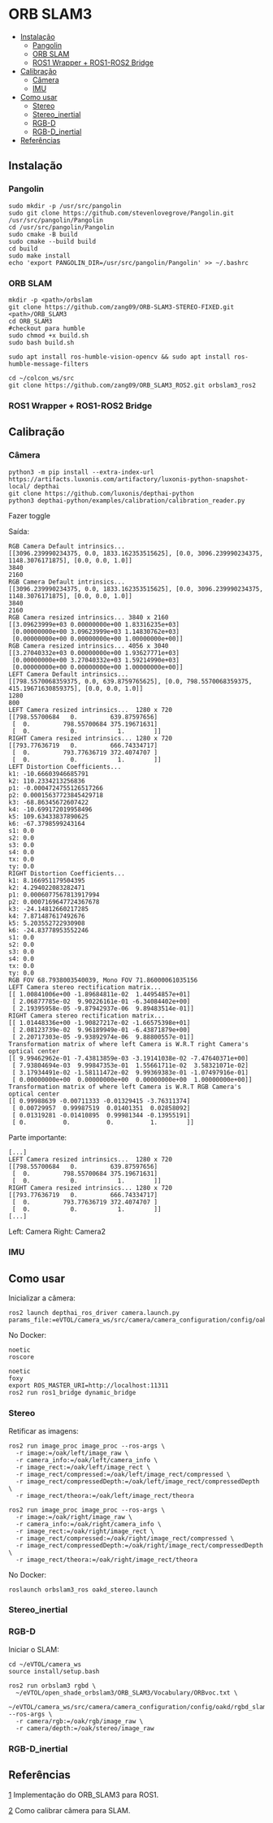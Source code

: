 # ORB SLAM3 <!-- omit in toc -->

- [Instalação](#instalação)
  - [Pangolin](#pangolin)
  - [ORB SLAM](#orb-slam)
  - [ROS1 Wrapper + ROS1-ROS2 Bridge](#ros1-wrapper--ros1-ros2-bridge)
- [Calibração](#calibração)
  - [Câmera](#câmera)
  - [IMU](#imu)
- [Como usar](#como-usar)
  - [Stereo](#stereo)
  - [Stereo\_inertial](#stereo_inertial)
  - [RGB-D](#rgb-d)
  - [RGB-D\_inertial](#rgb-d_inertial)
- [Referências](#referências)

## Instalação

### Pangolin

```shell
sudo mkdir -p /usr/src/pangolin
sudo git clone https://github.com/stevenlovegrove/Pangolin.git /usr/src/pangolin/Pangolin
cd /usr/src/pangolin/Pangolin
sudo cmake -B build
sudo cmake --build build
cd build
sudo make install
echo 'export PANGOLIN_DIR=/usr/src/pangolin/Pangolin' >> ~/.bashrc
```

### ORB SLAM

```shell
mkdir -p <path>/orbslam
git clone https://github.com/zang09/ORB-SLAM3-STEREO-FIXED.git <path>/ORB_SLAM3
cd ORB_SLAM3
#checkout para humble
sudo chmod +x build.sh
sudo bash build.sh
```

```shell
sudo apt install ros-humble-vision-opencv && sudo apt install ros-humble-message-filters
```

```shell
cd ~/colcon_ws/src
git clone https://github.com/zang09/ORB_SLAM3_ROS2.git orbslam3_ros2
```

### ROS1 Wrapper + ROS1-ROS2 Bridge

## Calibração

### Câmera

```shell
python3 -m pip install --extra-index-url https://artifacts.luxonis.com/artifactory/luxonis-python-snapshot-local/ depthai
git clone https://github.com/luxonis/depthai-python
python3 depthai-python/examples/calibration/calibration_reader.py
```

Fazer toggle

Saída:
```shell
RGB Camera Default intrinsics...
[[3096.239990234375, 0.0, 1833.162353515625], [0.0, 3096.239990234375, 1148.3076171875], [0.0, 0.0, 1.0]]
3840
2160
RGB Camera Default intrinsics...
[[3096.239990234375, 0.0, 1833.162353515625], [0.0, 3096.239990234375, 1148.3076171875], [0.0, 0.0, 1.0]]
3840
2160
RGB Camera resized intrinsics... 3840 x 2160 
[[3.09623999e+03 0.00000000e+00 1.83316235e+03]
 [0.00000000e+00 3.09623999e+03 1.14830762e+03]
 [0.00000000e+00 0.00000000e+00 1.00000000e+00]]
RGB Camera resized intrinsics... 4056 x 3040 
[[3.27040332e+03 0.00000000e+00 1.93627771e+03]
 [0.00000000e+00 3.27040332e+03 1.59214990e+03]
 [0.00000000e+00 0.00000000e+00 1.00000000e+00]]
LEFT Camera Default intrinsics...
[[798.5570068359375, 0.0, 639.8759765625], [0.0, 798.5570068359375, 415.19671630859375], [0.0, 0.0, 1.0]]
1280
800
LEFT Camera resized intrinsics...  1280 x 720
[[798.55700684   0.         639.87597656]
 [  0.         798.55700684 375.19671631]
 [  0.           0.           1.        ]]
RIGHT Camera resized intrinsics... 1280 x 720
[[793.77636719   0.         666.74334717]
 [  0.         793.77636719 372.4074707 ]
 [  0.           0.           1.        ]]
LEFT Distortion Coefficients...
k1: -10.66603946685791
k2: 110.2334213256836
p1: -0.0004724755126517266
p2: 0.00015637723845429718
k3: -68.86345672607422
k4: -10.699172019958496
k5: 109.63433837890625
k6: -67.3798599243164
s1: 0.0
s2: 0.0
s3: 0.0
s4: 0.0
τx: 0.0
τy: 0.0
RIGHT Distortion Coefficients...
k1: 8.166951179504395
k2: 4.294022083282471
p1: 0.0006077567813917994
p2: 0.0007169647724367678
k3: -24.14812660217285
k4: 7.871487617492676
k5: 5.203552722930908
k6: -24.83778953552246
s1: 0.0
s2: 0.0
s3: 0.0
s4: 0.0
τx: 0.0
τy: 0.0
RGB FOV 68.7938003540039, Mono FOV 71.86000061035156
LEFT Camera stereo rectification matrix...
[[ 1.00841006e+00 -1.89684811e-02  1.44954857e+01]
 [ 2.06877785e-02  9.90226161e-01 -6.34084402e+00]
 [ 2.19395958e-05 -9.87942937e-06  9.89483514e-01]]
RIGHT Camera stereo rectification matrix...
[[ 1.01448336e+00 -1.90827217e-02 -1.66575398e+01]
 [ 2.08123739e-02  9.96189949e-01 -6.43871879e+00]
 [ 2.20717303e-05 -9.93892974e-06  9.88800557e-01]]
Transformation matrix of where left Camera is W.R.T right Camera's optical center
[[ 9.99462962e-01 -7.43813859e-03 -3.19141038e-02 -7.47640371e+00]
 [ 7.93804694e-03  9.99847353e-01  1.55661711e-02  3.58321071e-02]
 [ 3.17934491e-02 -1.58111472e-02  9.99369383e-01 -1.07497916e-01]
 [ 0.00000000e+00  0.00000000e+00  0.00000000e+00  1.00000000e+00]]
Transformation matrix of where left Camera is W.R.T RGB Camera's optical center
[[ 0.99988639 -0.00711333 -0.01329415 -3.76311374]
 [ 0.00729957  0.99987519  0.01401351  0.02858092]
 [ 0.01319281 -0.01410895  0.99981344 -0.13955191]
 [ 0.          0.          0.          1.        ]]
```

Parte importante:
```shell
[...]
LEFT Camera resized intrinsics...  1280 x 720
[[798.55700684   0.         639.87597656]
 [  0.         798.55700684 375.19671631]
 [  0.           0.           1.        ]]
RIGHT Camera resized intrinsics... 1280 x 720
[[793.77636719   0.         666.74334717]
 [  0.         793.77636719 372.4074707 ]
 [  0.           0.           1.        ]]
[...]
```

Left: Camera
Right: Camera2

### IMU

## Como usar

Inicializar a câmera:

```shell
ros2 launch depthai_ros_driver camera.launch.py params_file:=eVTOL/camera_ws/src/camera/camera_configuration/config/oakd/camera.yaml
```

No Docker:
```shell
noetic
roscore
```

```shell
noetic
foxy
export ROS_MASTER_URI=http://localhost:11311
ros2 run ros1_bridge dynamic_bridge
```

### Stereo

Retificar as imagens:

```shell
ros2 run image_proc image_proc --ros-args \
  -r image:=/oak/left/image_raw \
  -r camera_info:=/oak/left/camera_info \
  -r image_rect:=/oak/left/image_rect \
  -r image_rect/compressed:=/oak/left/image_rect/compressed \
  -r image_rect/compressedDepth:=/oak/left/image_rect/compressedDepth \
  -r image_rect/theora:=/oak/left/image_rect/theora
```

```shell
ros2 run image_proc image_proc --ros-args \
  -r image:=/oak/right/image_raw \
  -r camera_info:=/oak/right/camera_info \
  -r image_rect:=/oak/right/image_rect \
  -r image_rect/compressed:=/oak/right/image_rect/compressed \
  -r image_rect/compressedDepth:=/oak/right/image_rect/compressedDepth \
  -r image_rect/theora:=/oak/right/image_rect/theora
```

No Docker:

```shell
roslaunch orbslam3_ros oakd_stereo.launch
```

### Stereo_inertial

### RGB-D

Iniciar o SLAM:

```shell
cd ~/eVTOL/camera_ws
source install/setup.bash

ros2 run orbslam3 rgbd \
  ~/eVTOL/open_shade_orbslam3/ORB_SLAM3/Vocabulary/ORBvoc.txt \
  ~/eVTOL/camera_ws/src/camera/camera_configuration/config/oakd/rgbd_slam.yaml --ros-args \
  -r camera/rgb:=/oak/rgb/image_raw \
  -r camera/depth:=/oak/stereo/image_raw
```

### RGB-D_inertial

## Referências

[1](https://github.com/thien94/orb_slam3_ros/tree/master) Implementação do ORB_SLAM3 para ROS1.

[2](https://qiita.com/nindanaoto/items/20858eca08aad90b5bab#building-the-ros-wrapper-of-orb-slam3) Como calibrar câmera para SLAM.
